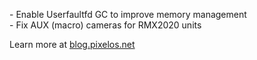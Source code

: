 \- Enable Userfaultfd GC to improve memory management  
\- Fix AUX (macro) cameras for RMX2020 units  

Learn more at [blog.pixelos.net](https://blog.pixelos.net/)